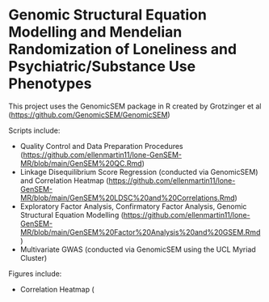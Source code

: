 # Genomic Structural Equation Modelling and Mendelian Randomization of Loneliness and Psychiatric/Substance Use Phenotypes

This project uses the GenomicSEM package in R created by Grotzinger et al (https://github.com/GenomicSEM/GenomicSEM)

Scripts include:
- Quality Control and Data Preparation Procedures (https://github.com/ellenmartin11/lone-GenSEM-MR/blob/main/GenSEM%20QC.Rmd)
- Linkage Disequilibrium Score Regression (conducted via GenomicSEM) and Correlation Heatmap (https://github.com/ellenmartin11/lone-GenSEM-MR/blob/main/GenSEM%20LDSC%20and%20Correlations.Rmd)
- Exploratory Factor Analysis, Confirmatory Factor Analysis, Genomic Structural Equation Modelling (https://github.com/ellenmartin11/lone-GenSEM-MR/blob/main/GenSEM%20Factor%20Analysis%20and%20GSEM.Rmd)
- Multivariate GWAS (conducted via GenomicSEM using the UCL Myriad Cluster)

Figures include:
- Correlation Heatmap (
